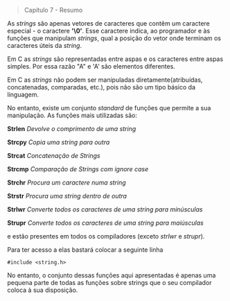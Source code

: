 > Capítulo 7 - Resumo

As _strings_ são apenas vetores de caracteres que contêm um caractere especial - o caractere **'\0'**. Esse caractere indica, ao programador e às funções que manipulam _strings_, qual a posição do vetor onde terminam os caracteres úteis da _string_.

Em C as _strings_ são representadas entre aspas e os caracteres entre aspas simples. Por essa razão "A" e 'A' são elementos diferentes.

Em C as _strings_ não podem ser manipuladas diretamente(atribuídas, concatenadas, comparadas, etc.), pois não são um tipo básico da linguagem.

No entanto, existe um conjunto _standard_ de funções que permite a sua manipulação. As funções mais utilizadas são:

**Strlen** _Devolve o comprimento de uma string_

**Strcpy** _Copia uma string para outra_

**Strcat** _Concatenação de Strings_

**Strcmp** _Comparação de Strings com ignore case_

**Strchr** _Procura um caractere numa string_

**Strstr** _Procura uma string dentro de outra_

**Strlwr** _Converte todos os caracteres de uma string para minúsculas_

**Strupr** _Converte todos os caracteres de uma string para maiúsculas_

e estão presentes em todos os compiladores (exceto _strlwr_ e _strupr_).

Para ter acesso a elas bastará colocar a seguinte linha

```
#include <string.h>
```

No entanto, o conjunto dessas funções aqui apresentadas é apenas uma pequena parte de todas as funções sobre strings que o seu compilador coloca à sua disposição.
